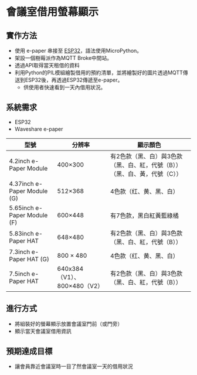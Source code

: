 # 會議室借用螢幕顯示

## 實作方法

- 使用 e-paper 串接至 [ESP32](https://www.waveshare.com/wiki/E-Paper_ESP32_Driver_Board#Local_Demo)，語法使用MicroPython。
- 架設一個樹莓派作為MQTT Broke中間站。
- 透過API取得當天租借的資料
- 利用Python的PIL模組繪製借用的預約清單，並將繪製好的圖片透過MQTT傳送到ESP32後，再透過ESP32傳遞至e-paper。
  - 供使用者快速看到一天內借用狀況。

## 系統需求

- ESP32
- Ｗaveshare e-paper

|  型號  |  分辨率  |  顯示顏色  |
|  ----  | ---- | ---- |
|  4.2inch e-Paper Module  | 400×300 | 有2色款（黑、白）與3色款（黑、白、紅，代號（B））（黑、白、黃，代號（C）） |
|  4.37inch e-Paper Module (G)  | 512×368 | 4色款（红、黄、黑、白） |
|  5.65inch e-Paper Module (F)  | 600×448 |有7色款，黑白紅黃藍綠橘 |
|  5.83inch e-Paper HAT  | 648×480 |有2色款（黑、白）與3色款（黑、白、紅，代號（B）） |
|  7.3inch e-Paper HAT (G)  | 800 × 480 |4色款（红、黄、黑、白） |
|  7.5inch e-Paper HAT  | 640x384（V1）、800×480（V2） | 有2色款（黑、白）與3色款（黑、白、紅，代號（B）） |

## 進行方式

- 將組裝好的螢幕顯示放置會議室門前（或門旁）
- 顯示當天會議室借用資訊

## 預期達成目標

- 讓會員靠近會議室時一目了然會議室一天的借用狀況

